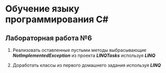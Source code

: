 # Обучение языку программирования C#

## Лабораторная работа №6

1. Реализовать оставленные пустыми методы выбрасывающие ***NotImplementedException*** из проекта ***LINQTasks*** используя ***LINQ***

2. Доработать классы из первого домашнего задания используя ***LINQ***
